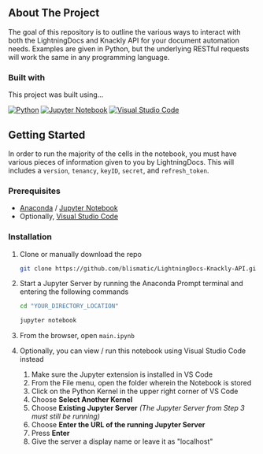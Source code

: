 ## About The Project

The goal of this repository is to outline the various ways to interact with both the LightningDocs and Knackly API for your document automation needs. Examples are given in Python, but the underlying RESTful requests will work the same in any programming language.

### Built with

This project was built using...

[![Python][Python-url]][Python-url]
[![Jupyter Notebook][Jupyter-url]][Jupyter-url]
[![Visual Studio Code][VSCode-url]][VSCode-url]

## Getting Started

In order to run the majority of the cells in the notebook, you must have various pieces of information given to you by LightningDocs. This will includes a `version`, `tenancy`, `keyID`, `secret`, and `refresh_token`.

### Prerequisites

* [Anaconda][Anaconda-url] / [Jupyter Notebook][Jupyter.com]
* Optionally, [Visual Studio Code][VSCode.com]

### Installation

1. Clone or manually download the repo
   ```sh
   git clone https://github.com/blismatic/LightningDocs-Knackly-API.git
   ```
2. Start a Jupyter Server by running the Anaconda Prompt terminal and entering the following commands
   ```sh
   cd "YOUR_DIRECTORY_LOCATION"
   ```

   ```sh
   jupyter notebook
   ```
3. From the browser, open `main.ipynb`
4. Optionally, you can view / run this notebook using Visual Studio Code instead
   1. Make sure the Jupyter extension is installed in VS Code
   2. From the File menu, open the folder wherein the Notebook is stored
   3. Click on the Python Kernel in the upper right corner of VS Code
   4. Choose **Select Another Kernel**
   5. Choose **Existing Jupyter Server** _(The Jupyter Server from Step 3 must still be running)_
   6. Choose **Enter the URL of the running Jupyter Server**
   7. Press **Enter**
   8. Give the server a display name or leave it as "localhost"

[VSCode.com]: https://code.visualstudio.com/
[VSCode-url]: https://img.shields.io/badge/Visual%20Studio%20Code-0078d7.svg?style=for-the-badge&logo=visual-studio-code&logoColor=white
[Jupyter.com]: https://jupyter.org/
[Jupyter-url]: https://img.shields.io/badge/jupyter-%23FA0F00.svg?style=for-the-badge&logo=jupyter&logoColor=white
[Python.com]: https://www.python.org/
[Python-url]: https://img.shields.io/badge/python-3670A0?style=for-the-badge&logo=python&logoColor=ffdd54
[Anaconda-url]: https://www.anaconda.com/download